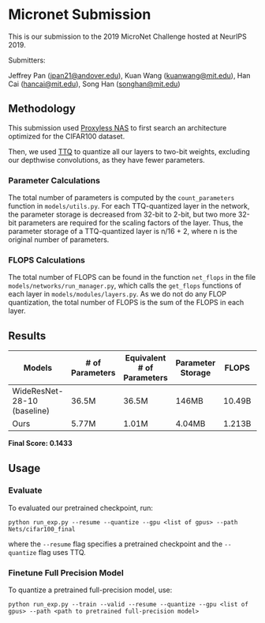 # Micronet Submission
This is our submission to the 2019 MicroNet Challenge hosted at NeurIPS 2019.

Submitters:

Jeffrey Pan (<jpan21@andover.edu>),
Kuan Wang (<kuanwang@mit.edu>), 
Han Cai (<hancai@mit.edu>), 
Song Han (<songhan@mit.edu>)

## Methodology

This submission used [Proxyless NAS](https://github.com/mit-han-lab/ProxylessNAS) to first search an architecture optimized for the CIFAR100 dataset. 

Then, we used [TTQ](https://github.com/czhu95/ternarynet) to quantize all our layers to two-bit weights, excluding our depthwise convolutions, as they have fewer parameters. 

### Parameter Calculations

The total number of parameters is computed by the ```count_parameters``` function in ```models/utils.py```. For each TTQ-quantized layer in the network, the parameter storage is decreased from 32-bit to 2-bit, but two more 32-bit parameters are required for the scaling factors of the layer. Thus, the parameter storage of a TTQ-quantized layer is n/16 + 2, where n is the original number of parameters.

### FLOPS Calculations

The total number of FLOPS can be found in the function ```net_flops``` in the file ```models/networks/run_manager.py```, which calls the ```get_flops``` functions of each layer in ```models/modules/layers.py```. As we do not do any FLOP quantization, the total number of FLOPS is the sum of the FLOPS in each layer.

## Results

 Models                   | # of Parameters | Equivalent # of Parameters | Parameter Storage | FLOPS | Top1 Acc (%) |
| ------------------------ | --------------| --------------| -------------- | ------------ | ------------ |
| WideResNet-28-10 (baseline)|    36.5M   |     36.5M     |     146MB      |     10.49B    |    81.7     |
| Ours |       5.77M      |      1.01M   |     4.04MB     |    1.213B    |    82.44     |

**Final Score: 0.1433**

## Usage

### Evaluate

To evaluated our pretrained checkpoint, run:
```
python run_exp.py --resume --quantize --gpu <list of gpus> --path Nets/cifar100_final
```

where the `--resume` flag specifies a pretrained checkpoint and the `--quantize` flag uses TTQ.

### Finetune Full Precision Model

To quantize a pretrained full-precision model, use:
```
python run_exp.py --train --valid --resume --quantize --gpu <list of gpus> --path <path to pretrained full-precision model>
```




